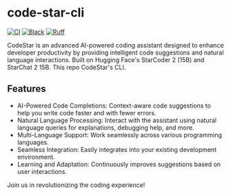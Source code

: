 # code-star-cli

[![CI](https://github.com/youzarsiph/code-star-cli/actions/workflows/django.yml/badge.svg)](https://github.com/youzarsiph/code-star-cli/actions/workflows/django.yml)
[![Black](https://github.com/youzarsiph/code-star-cli/actions/workflows/black.yml/badge.svg)](https://github.com/youzarsiph/code-star-cli/actions/workflows/black.yml)
[![Ruff](https://github.com/youzarsiph/code-star-cli/actions/workflows/ruff.yml/badge.svg)](https://github.com/youzarsiph/code-star-cli/actions/workflows/ruff.yml)

CodeStar is an advanced AI-powered coding assistant designed to enhance developer productivity by providing intelligent code suggestions and natural language interactions. Built on Hugging Face's StarCoder 2 (15B) and StarChat 2 15B. This repo CodeStar's CLI.

## Features

- AI-Powered Code Completions: Context-aware code suggestions to help you write code faster and with fewer errors.
- Natural Language Processing: Interact with the assistant using natural language queries for explanations, debugging help, and more.
- Multi-Language Support: Work seamlessly across various programming languages.
- Seamless Integration: Easily integrates into your existing development environment.
- Learning and Adaptation: Continuously improves suggestions based on user interactions.

Join us in revolutionizing the coding experience!
